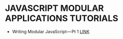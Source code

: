 # JAVASCRIPT MODULAR APPLICATIONS TUTORIALS

* Writing Modular JavaScript — Pt 1 [LINK](https://medium.com/@jrschwane/writing-modular-javascript-pt-1-b42a3bd23685)
